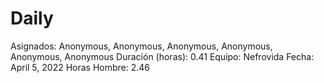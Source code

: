 # Daily

Asignados: Anonymous, Anonymous, Anonymous, Anonymous, Anonymous, Anonymous
Duración (horas): 0.41
Equipo: Nefrovida
Fecha: April 5, 2022
Horas Hombre: 2.46